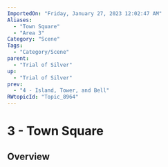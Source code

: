 ```yaml
---
ImportedOn: "Friday, January 27, 2023 12:02:47 AM"
Aliases:
  - "Town Square"
  - "Area 3"
Category: "Scene"
Tags:
  - "Category/Scene"
parent:
  - "Trial of Silver"
up:
  - "Trial of Silver"
prev:
  - "4 - Island, Tower, and Bell"
RWtopicId: "Topic_8964"
---
```

# 3 - Town Square
## Overview
